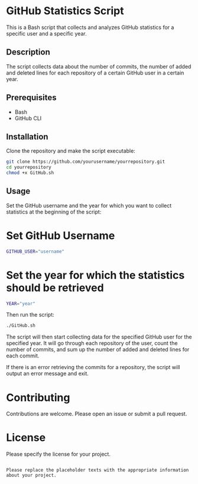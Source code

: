# GitHub Statistics Script

This is a Bash script that collects and analyzes GitHub statistics for a specific user and a specific year.

## Description

The script collects data about the number of commits, the number of added and deleted lines for each repository of a certain GitHub user in a certain year.

## Prerequisites

- Bash
- GitHub CLI

## Installation

Clone the repository and make the script executable:

```bash
git clone https://github.com/yourusername/yourrepository.git
cd yourrepository
chmod +x GitHub.sh
```

## Usage
Set the GitHub username and the year for which you want to collect statistics at the beginning of the script:

# Set GitHub Username
```bash
GITHUB_USER="username"
```

# Set the year for which the statistics should be retrieved
```bash
YEAR="year"
```

Then run the script:
```bash
./GitHub.sh
``````

The script will then start collecting data for the specified GitHub user for the specified year. It will go through each repository of the user, count the number of commits, and sum up the number of added and deleted lines for each commit.

If there is an error retrieving the commits for a repository, the script will output an error message and exit.

# Contributing
Contributions are welcome. Please open an issue or submit a pull request.

# License
Please specify the license for your project.

```

Please replace the placeholder texts with the appropriate information about your project.
